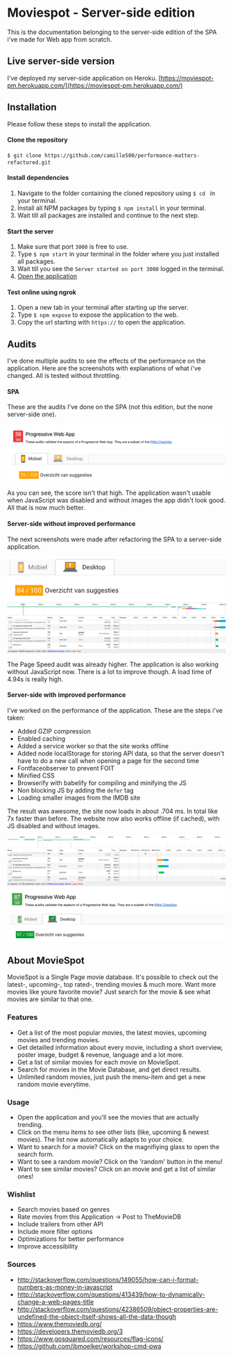 # Moviespot - Server-side edition

This is the documentation belonging to the server-side edition of the SPA i've made for Web app from scratch.

## Live server-side version

I've deployed my server-side application on Heroku.
[https://moviespot-pm.herokuapp.com/](https://moviespot-pm.herokuapp.com/)

## Installation

Please follow these steps to install the application.

#### Clone the repository

```
$ git clone https://github.com/camille500/performance-matters-refactored.git
```

#### Install dependencies
1. Navigate to the folder containing the cloned repository using ```$ cd ``` in your terminal.
2. Install all NPM packages by typing ```$ npm install``` in your terminal.
3. Wait till all packages are installed and continue to the next step.

#### Start the server
1. Make sure that port `3000` is free to use.
2. Type ```$ npm start``` in your terminal in the folder where you just installed all packages.
3. Wait till you see the ```Server started on port 3000``` logged in the terminal.
4. [Open the application](http://localhost:3000/)

#### Test online using ngrok
1. Open a new tab in your terminal after starting up the server.
2. Type ```$ npm expose``` to expose the application to the web.
3. Copy the url starting with `https://` to open the application.

## Audits

I've done multiple audits to see the effects of the performance on the application. Here are the screenshots with explanations of what i've changed. All is tested without throttling.

#### SPA

These are the audits I've done on the SPA (not this edition, but the none server-side one).

![Audit](/screenshots/1.png "Audit")
![Audit](/screenshots/2.png "Audit")

As you can see, the score isn't that high. The application wasn't usable when JavaScript was disabled and without images the app didn't look good. All that is now much better.

#### Server-side without improved performance

The next screenshots were made after refactoring the SPA to a server-side application.

![Audit](/screenshots/3.png "Audit")
![Audit](/screenshots/4.png "Audit")

The Page Speed audit was already higher. The application is also working without JavaScript now. There is a lot to improve though. A load time of 4.94s is really high.

#### Server-side with improved performance

I've worked on the performance of the application. These are the steps i've taken:

- Added GZIP compression
- Enabled caching
- Added a service worker so that the site works offline
- Added node localStorage for storing API data, so that the server doesn't have to do a new call when opening a page for the second time
- Fontfaceobserver to prevent FOIT
- Minified CSS
- Browserify with babelify for compiling and minifying the JS
- Non blocking JS by adding the ```defer``` tag
- Loading smaller images from the IMDB site

The result was awesome, the site now loads in about .704 ms. In total like 7x faster than before. The website now also works offline (if cached), with JS disabled and without images.

![Audit](/screenshots/5.png "Audit")
![Audit](/screenshots/6.png "Audit")
![Audit](/screenshots/7.png "Audit")

## About MovieSpot
MovieSpot is a Single Page movie database. It's possible to check out the latest-, upcoming-, top rated-, trending movies & much more. Want more movies like youre favorite movie? Just search for the movie & see what movies are similar to that one.

### Features

- Get a list of the most popular movies, the latest movies, upcoming movies and trending movies.
- Get detailled information about every movie, including a short overview, poster image, budget & revenue, language and a lot more.
- Get a list of similar movies for each movie on MovieSpot.
- Search for movies in the Movie Database, and get direct results.
- Unlimited random movies, just push the menu-item and get a new random movie everytime.

### Usage

- Open the application and you'll see the movies that are actually trending.
- Click on the menu items to see other lists (like, upcoming & newest movies). The list now automatically adapts to your choice.
- Want to search for a movie? Click on the magnifiying glass to open the search form.
- Want to see a random movie? Click on the 'random' button in the menu!
- Want to see similar movies? Click on an movie and get a list of similar ones!


### Wishlist
- Search movies based on genres
- Rate movies from this Application -> Post to TheMovieDB
- Include trailers from other API
- Include more filter options
- Optimizations for better performance
- Improve accessibility

### Sources
- http://stackoverflow.com/questions/149055/how-can-i-format-numbers-as-money-in-javascript
- http://stackoverflow.com/questions/413439/how-to-dynamically-change-a-web-pages-title
- http://stackoverflow.com/questions/42386509/object-properties-are-undefined-the-object-itself-shows-all-the-data-though
- https://www.themoviedb.org/
- https://developers.themoviedb.org/3
- https://www.gosquared.com/resources/flag-icons/
- https://github.com/jbmoelker/workshop-cmd-pwa
